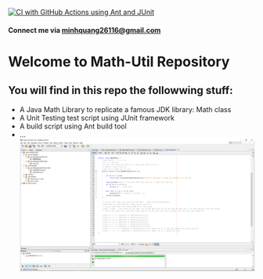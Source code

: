 [![CI with GitHub Actions using Ant and JUnit](https://github.com/quangdlm/math-util-se1615-ant/actions/workflows/ci-with-ant.yml/badge.svg)](https://github.com/quangdlm/math-util-se1615-ant/actions/workflows/ci-with-ant.yml)
#### Connect me via minhquang26116@gmail.com
# Welcome to Math-Util Repository
## You will find in this repo the followwing stuff:
* A Java Math Library to replicate a famous JDK library: Math class
* A Unit Testing test script using JUnit framework
* A build script using Ant build tool
* ...
![Test process - with JUnit](https://github.com/quangdlm/math-util-se1615-ant/blob/main/screenshot/Test-screen-DDT.png)

